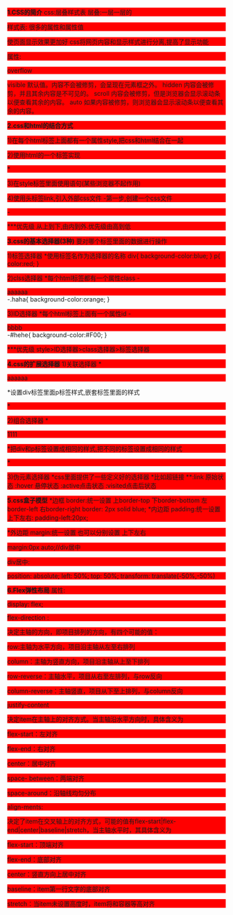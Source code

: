 **1.CSS的简介**
css:层叠样式表
层叠:一层一层的

样式表:
很多的属性和属性值

使页面显示效果更加好
css将网页内容和显示样式进行分离,提高了显示功能


属性:

overflow

visible	默认值。内容不会被修剪，会呈现在元素框之外。
hidden	内容会被修剪，并且其余内容是不可见的。
scroll	内容会被修剪，但是浏览器会显示滚动条以便查看其余的内容。
auto	如果内容被修剪，则浏览器会显示滚动条以便查看其余的内容。

**2.css和html的结合方式**

1)在每个html标签上面都有一个属性style,把css和html结合在一起

2)使用html的一个标签实现<style>标签,写在head里面

*<style type="text/css">
css代码;
</style>

*<style type="text/css">

*div{
background-color:blue;
color:green;
}
</style>

3)在style标签里面使用语句(某些浏览器不起作用)
<style type="text/css">
@import url(css文件路径)
</style>


4)使用头标签link,引入外部css文件
-第一步,创建一个css文件

-<link rel="stylesheet" type="text/css" href="css文件路径"/>

***优先级
从上到下,由内到外.优先级由高到低

**3.css的基本选择器(3种)**
要对哪个标签里面的数据进行操作

1)标签选择器
*使用标签名作为选择器的名称
div{
background-color:blue;
}
p{
color:red;
}

2)clss选择器
*每个html标签都有一个属性class
-<div class="haha">aaaaaa</div>
-.haha{
background-color:orange;
}

3)ID选择器
*每个html标签上面有一个属性id
-<div id="hehe">bbbb</div>
-#hehe{
   background-color:#F00;
}

***优先级
style>ID选择器>class选择器>标签选择器



**4.css的扩展选择器**
1)关联选择器
*<div><p>aaaaaa</p></div>
*设置div标签里面p标签样式,嵌套标签里面的样式

*<style type="text/css">
div p{
background:red;
}
</style>

2)组合选择器
*<div>1111</div>

*把div和p标签设置成相同的样式,把不同的标签设置成相同的样式

*<style type="text/css">
div,p{
background:red;
}
</style>

3)伪元素选择器
*css里面提供了一些定义好的选择器
*比如超链接
**:link  原始状态
 :hover 悬停状态
 :active点击状态
 :visited点击后状态

 

**5.css盒子模型**
*边框
border:统一设置
上border-top
下border-bottom
左border-left
右border-right
border: 2px  solid blue;
*内边距
padding:统一设置
上下左右:
padding-left:20px;

*外边距
margin:统一设置
也可以分别设置
上下左右

margin:0px auto;//div居中

 

div居中:

position: absolute;
left: 50%;
top: 50%;
transform: translate(-50%,-50%) 

**6.Flex弹性布局**
属性:

display: flex;

flex-direction :

决定主轴的方向，即项目排列的方向，有四个可能的值：

 row:主轴为水平方向，项目沿主轴从左至右排列

 column：主轴为竖直方向，项目沿主轴从上至下排列

 row-reverse：主轴水平，项目从右至左排列，与row反向

 column-reverse：主轴竖直，项目从下至上排列，与column反向

justify-content

 决定item在主轴上的对齐方式。当主轴沿水平方向时，具体含义为

 flex-start：左对齐

 flex-end：右对齐

 center：居中对齐

 space- between：两端对齐

 space-around：沿轴线均匀分布

align-ments: 

决定了item在交叉轴上的对齐方式，可能的值有flex-start|flex-end|center|baseline|stretch，当主轴水平时，其具体含义为

 flex-start：顶端对齐

 flex-end：底部对齐

 center：竖直方向上居中对齐

 baseline：item第一行文字的底部对齐

 stretch：当item未设置高度时，item将和容器等高对齐
